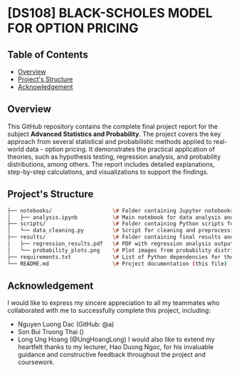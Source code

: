 # \[DS108] BLACK-SCHOLES MODEL FOR OPTION PRICING

## Table of Contents
- [Overview](#overview)
- [Project's Structure](#project-structure)
- [Acknowledgement](#acknowledgement)

## Overview
This GitHub repository contains the complete final project report for the subject **Advanced Statistics and Probability**. The project covers the key approach from several statistical and probabilistic methods applied to real-world data - option pricing. It demonstrates the practical application of theories, such as hypothesis testing, regression analysis, and probability distributions, among others. The report includes detailed explanations, step-by-step calculations, and visualizations to support the findings.

## Project's Structure
```bash
├── notebooks/                   \# Folder containing Jupyter notebooks for analysis  
│   ├── analysis.ipynb           \# Main notebook for data analysis and results  
├── scripts/                     \# Folder containing Python scripts for data processing  
│   └── data_cleaning.py         \# Script for cleaning and preprocessing data  
├── results/                     \# Folder containing final results and visualizations  
│   ├── regression_results.pdf   \# PDF with regression analysis output  
│   └── probability_plots.png    \# Plot images from probability distributions  
├── requirements.txt             \# List of Python dependencies for the project  
└── README.md                    \# Project documentation (this file)  
```


## Acknowledgement
I would like to express my sincere appreciation to all my teammates who collaborated with me to successfully complete this project, including:
- Nguyen Luong Dac (GitHub: @a)
- Son Bui Truong Thai ()
- Long Ung Hoang (@UngHoangLong)
I would also like to extend my heartfelt thanks to my lecturer, Hao Duong Ngoc, for his invaluable guidance and constructive feedback throughout the project and coursework.
